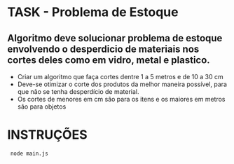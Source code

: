 # TASK - Problema de Estoque

## Algoritmo deve solucionar problema de estoque envolvendo o desperdicio de materiais nos cortes deles como em vidro, metal e plastico.

- Criar um algoritmo que faça cortes dentre 1 a 5 metros e de 10 a 30 cm
- Deve-se otimizar o corte dos produtos da melhor maneira possível, para que não se
tenha desperdício de material.
- Os cortes de menores em cm são para os itens e os maiores em metros são para objetos

# INSTRUÇÕES
<code> node main.js </code>
